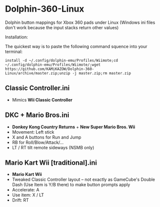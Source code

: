 # Dolphin-360-Linux
Dolphin button mappings for Xbox 360 pads under Linux (Windows ini files don't work because the input stacks return other values)

Installation:

The quickest way is to paste the following command squence into your terminal:

    install -d ~/.config/dolphin-emu/Profiles/Wiimote;cd ~/.config/dolphin-emu/Profiles/Wiimote/;wget https://github.com/KAMiKAZOW/Dolphin-360-Linux/archive/master.zip;unzip -j master.zip;rm master.zip
    

Classic Controller.ini
----------------------
* Mimics **Wii Classic Controller**

DKC + Mario Bros.ini
--------------------
* **Donkey Kong Country Returns** + **New Super Mario Bros. Wii**
* Movement: Left stick
* X and A buttons for Run and Jump
* RB for Roll/Blow/Attack/…
* LT / RT tilt remote sideways (NSMB only)

Mario Kart Wii [traditional].ini
--------------------------------
* **Mario Kart Wii**
* Tweaked Classic Controller layout – not exactly as GameCube's Double Dash (Use Item is Y/B there) to make button prompts apply
* Accelerate: A
* Use item: X / LT
* Drift: RT
